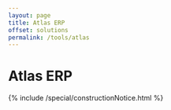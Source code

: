 ```yaml
---
layout: page
title: Atlas ERP
offset: solutions
permalink: /tools/atlas
---
```


# Atlas ERP

<div class="Space">{% include /special/constructionNotice.html %}</div>